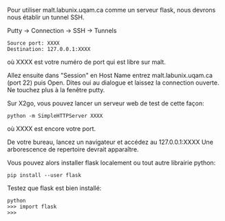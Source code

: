 Pour utiliser malt.labunix.uqam.ca comme un serveur flask, nous devrons nous établir un
tunnel SSH.

Putty -> Connection -> SSH -> Tunnels

```
Source port: XXXX
Destination: 127.0.0.1:XXXX
```

où XXXX est votre numéro de port qui est libre sur malt.

Allez ensuite dans "Session" en Host Name entrez malt.labunix.uqam.ca (port 22) puis Open.
Dites oui au dialogue et laissez la connection ouverte. Ne touchez plus à la fenêtre putty.

Sur X2go, vous pouvez lancer un serveur web de test de cette façon:

```
python -m SimpleHTTPServer XXXX
```
où XXXX est encore votre port.

De votre bureau, lancez un navigateur et accédez au 127.0.0.1:XXXX
Une arborescence de repertoire devrait apparaître.

Vous pouvez alors installer flask localement ou tout autre librairie python:
```
pip install --user flask
```

Testez que flask est bien installé:
```
python
>>> import flask
>>>
```
